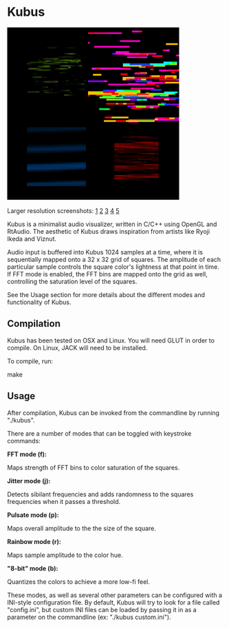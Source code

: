 # Kubus

![Kubus](screenshots/preview.png)

Larger resolution screenshots: [1](screenshots/aphex.png)
[2](screenshots/autechre.png)
[3](screenshots/eno.png)
[4](screenshots/rainbow.png)
[5](screenshots/white.png)

Kubus is a minimalist audio visualizer, written in C/C++ using OpenGL and RtAudio. 
The aesthetic of Kubus draws inspiration from artists like Ryoji Ikeda and Viznut.

Audio input is buffered into Kubus 1024 samples at a time, where it is sequentially
mapped onto a 32 x 32 grid of squares. The amplitude of each particular sample
controls the square color's lightness at that point in time. If FFT mode is enabled,
the FFT bins are mapped onto the grid as well, controlling the saturation level of
the squares. 

See the Usage section for more details about the different modes and functionality
of Kubus.

## Compilation

Kubus has been tested on OSX and Linux. You will need GLUT in order to compile.
On Linux, JACK will need to be installed.

To compile, run:

make


## Usage

After compilation, Kubus can be invoked from the commandline by running "./kubus".

There are a number of modes that can be toggled with keystroke commands:

**FFT mode (f):**

Maps strength of FFT bins to color saturation of the squares.

**Jitter mode (j):**

Detects sibilant frequencies and adds randomness to the squares frequencies when
it passes a threshold. 

**Pulsate mode (p):**

Maps overall amplitude to the the size of the square.

**Rainbow mode (r):**

Maps sample amplitude to the color hue.

**"8-bit" mode (b):**

Quantizes the colors to achieve a more low-fi feel. 

These modes, as well as several other parameters can be configured with a INI-style
configuration file. By default, Kubus will try to look for a file called "config.ini", 
but custom INI files can be loaded by passing it in as a parameter on the commandline
(ex: "./kubus custom.ini").


